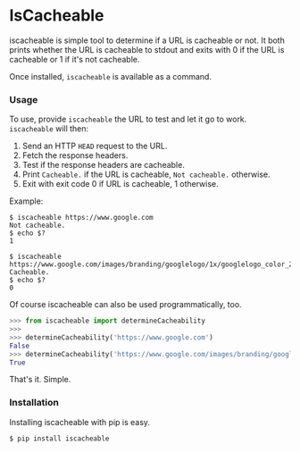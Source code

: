 # IsCacheable

iscacheable is simple tool to determine if a URL is cacheable or not. It
both prints whether the URL is cacheable to stdout and exits with 0 if
the URL is cacheable or 1 if it's not cacheable.

Once installed, `iscacheable` is available as a command.


### Usage

To use, provide `iscacheable` the URL to test and let it go to
work. `iscacheable` will then:

  1. Send an HTTP `HEAD` request to the URL.
  2. Fetch the response headers.
  3. Test if the response headers are cacheable.
  4. Print `Cacheable.` if the URL is cacheable, `Not cacheable.` otherwise.
  5. Exit with exit code 0 if URL is cacheable, 1 otherwise.

Example:

```
$ iscacheable https://www.google.com
Not cacheable.
$ echo $?
1

$ iscacheable https://www.google.com/images/branding/googlelogo/1x/googlelogo_color_272x92dp.png
Cacheable.
$ echo $?
0
```

Of course iscacheable can also be used programmatically, too.

```python
>>> from iscacheable import determineCacheability
>>>
>>> determineCacheability('https://www.google.com')
False
>>> determineCacheability('https://www.google.com/images/branding/googlelogo/1x/googlelogo_color_272x92dp.png')
True
```

That's it. Simple.


### Installation

Installing iscacheable with pip is easy.

```
$ pip install iscacheable
```